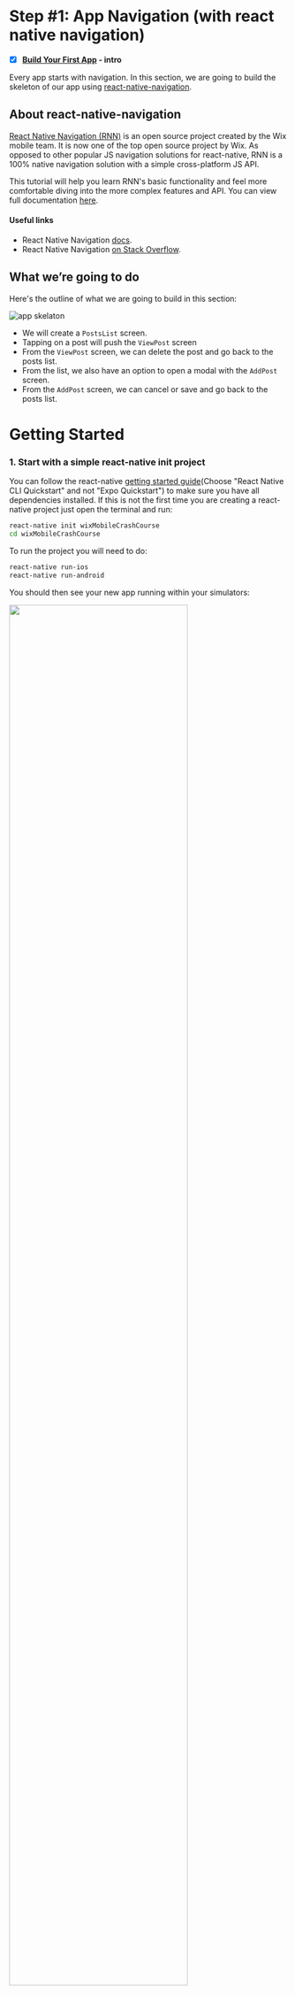 # Step #1: App Navigation (with react native navigation)

- [x] **[Build Your First App](App.Intro.md) - intro**

Every app starts with navigation. In this section, we are going to build the skeleton of our app using [react-native-navigation](https://github.com/wix/react-native-navigation).

## About react-native-navigation
[React Native Navigation (RNN)](https://github.com/wix/react-native-navigation) is an open source project created by the Wix mobile team. It is now one of the top open source project by Wix. As opposed to other popular JS navigation solutions for react-native, RNN is a 100% native navigation solution with a simple cross-platform JS API.

This tutorial will help you learn RNN's basic functionality and feel more comfortable diving into the more complex features and API. You can view full documentation [here](https://wix.github.io/react-native-navigation/#/).

#### Useful links
* React Native Navigation [docs](https://wix.github.io/react-native-navigation/#/docs/screen-api).
* React Native Navigation [on Stack Overflow](https://stackoverflow.com/questions/tagged/react-native-navigation).

## What we’re going to do
Here's the outline of what we are going to build in this section:

![app skelaton](https://github.com/wix-playground/wix-mobile-crash-course/blob/master/assets/blogSkelaton.png)

* We will create a `PostsList` screen.
* Tapping on a post will push the `ViewPost` screen
* From the `ViewPost` screen, we can delete the post and go back to the posts list.
* From the list, we also have an option to open a modal with the `AddPost` screen.
* From the `AddPost` screen, we can cancel or save and go back to the posts list.

# Getting Started
### 1. Start with a simple react-native init project

You can follow the react-native [getting started guide](https://facebook.github.io/react-native/docs/getting-started)(Choose "React Native CLI Quickstart" and not "Expo Quickstart") to make sure you have all dependencies installed. If this is not the first time you are creating a react-native project just open the terminal and run:

```sh
react-native init wixMobileCrashCourse
cd wixMobileCrashCourse
```
To run the project you will need to do:
```sh
react-native run-ios
react-native run-android
```
You should then see your new app running within your simulators:

<img src="https://github.com/wix-playground/wix-mobile-crash-course/blob/master/assets/react%20native%20init.png" align="center" width="80%" >

### 2. Install react-native-navigation
As `react-native-navigation` is a native navigation library, so integrating it into your app will require editing native files. Follow the installation guides in the [documentation here](https://wix.github.io/react-native-navigation/#/).

Make sure your app is still running in both simulators and that you are not getting any red screens.

:exclamation: If you're running React Native 0.60+ make sure you install React Native Navigation v3.0.0 or later.

# Adding the Screens
### 3. Create and Register Screens

In `src/posts/screens` create three screens: `PostsList.js`, `ViewPost.js` and `AddPost.js`. Each screen should be a very basic component that looks like this:
```js
import React, {Component} from 'react';
import {View, Text, StyleSheet} from 'react-native';

class PostsList extends Component {

  render() {
    return (
      <View style={styles.container}>
        <Text style={styles.text}>PostsList Screen</Text>
      </View>
    );
  }
}

export default PostsList;

const styles = StyleSheet.create({
  container: {
    flex: 1,
    justifyContent: 'center',
    alignItems: 'center',
    backgroundColor: '#D3EDFF',
  },
  text: {
    fontSize: 28,
    textAlign: 'center',
    margin: 10,
  }
});
```

Every screen component in your app must be registered with a unique name before you are able to use it. So create a `src/screens.js` file and [register the new screens](https://wix.github.io/react-native-navigation/api/component#registercomponent) you have just created.

Here is what your `screens.js` file should look like. (This file is also [available](https://github.com/wix-playground/wix-mobile-crash-course/blob/master/src/screens.js) in this repository):

```js
  import {Navigation} from 'react-native-navigation';

  export function registerScreens() {

    Navigation.registerComponent('blog.PostsList', () => require('./posts/screens/PostsList').default);
    Navigation.registerComponent('blog.AddPost', () => require('./posts/screens/AddPost').default);
    Navigation.registerComponent('blog.ViewPost', () => require('./posts/screens/ViewPost').default);

  }
```

### 4. Initialize the App Layout

From your `index.js` file, call `registerScreens` and [initialize the app layout](https://wix.github.io/react-native-navigation/#/docs/Usage?id=registerapplaunchedlistenercallback) that you want via the `setRoot` command - pick the **simplest layout**, which would be the one based on a single stack (a stack supports child layouts of any kind; it can be initialized with more than one screen, in which case the last screen will be presented at the top of the stack) with a single component - our PostsList screen.

> The possibilities of the layout API are almost endless and you can create almost any arbitrary native layout. You can check out all of the [layout types here](https://wix.github.io/react-native-navigation/#/docs/layout-types).

Here is what your `index.js` should look like:

```js
import {Navigation} from 'react-native-navigation';
import {registerScreens} from './src/screens';

registerScreens();

Navigation.events().registerAppLaunchedListener(() => {
  Navigation.setRoot({
    root: {
      stack: {
        children: [
          {
            component: {
              name: 'blog.PostsList',
              options: {
                topBar: {
                  title: {
                    text: 'Blog'
                  }
                }
              }
            }
          }
        ],
      }
    }
  });
});
```

> You have just set the root using a single stack with the PostsList component AND the Top Bar title provided in the Options object; You can check the complete Options object format [here](https://wix.github.io/react-native-navigation/#/docs/styling?id=options-object-format).

When you refresh the app, you should get the blue PostsList screen:

<img src="https://github.com/wix-playground/wix-mobile-crash-course/blob/master/assets/PostsList.png" align="center" >

All actions described in this section are provided in this [commit](https://github.com/wix-playground/wix-mobile-crash-course/commit/2de9761877a3fa7ed6339daae7d370979da14017).

# Pushing Your First Screen
Now we want to enable the following behavior: when a user clicks on the text, the app pushes the ViewPost screen. Later on, it will be very easy to attach the same function to a list item instead of text.

### 5. Push a Screen into the Navigation Stack

To push a new screen into this screen’s navigation stack, we will use [Navigation.push](https://wix.github.io/react-native-navigation/#/docs/screen-api?id=pushcomponentid-layout). This method expects to receive the current `componentId` which can be found in `props.componentId`.

So in `PostsList.js` create a `pushViewPostScreen` function and attach it to the `onPress` event of the Text item.

Here is how `PostsList.js` will look like:

```js
import React, {Component} from 'react';
import PropTypes from 'prop-types';
import {View, Text, StyleSheet} from 'react-native';
import {Navigation} from 'react-native-navigation';

class PostsList extends Component {

  static propTypes = {
    componentId: PropTypes.string
  };

  pushViewPostScreen = () => {
    Navigation.push(this.props.componentId, {
      component: {
        name: 'blog.ViewPost',
        passProps: {
          somePropToPass: 'Some props that we are passing'
        },
        options: {
          topBar: {
            title: {
              text: 'Post1'
            }
          }
        }
      }
    });
  }


  render() {
    return (
      <View style={styles.container}>
        <Text style={styles.text} onPress={this.pushViewPostScreen}>PostsList Screen</Text>
      </View>
    );
  }
}
...
```
> Several things in the code above that we didn't cover are:
> - **passProps** - you can pass props to screen which we are pushing.
> - **options** - you can style the appearance of the navigator and its behavior by passing any options via the [Options](https://wix.github.io/react-native-navigation/#/docs/styling?id=styling-options) object. This object can be declared in two different ways:
 1. You can declare the object dynamically when adding a screen to the layout hierarchy, as we did in the code above.
 2. You can also define the object by setting static `options()` on the screen component. This declaration is static and should be done for every screen. In the next section, we will explore this option.

When you refresh the app, you should now be able to push the ViewPost screen by clicking (which in real life, outside of the emulator, would be tapping) on the text:

<img src="https://github.com/wix-playground/wix-mobile-crash-course/blob/master/assets/pushingTheFirstScreen.gif" align="center" height="400px">

All the steps from this section can be viewed in this [commit](https://github.com/wix-playground/wix-mobile-crash-course/commit/23c31c700a221e557a6c0e3c7742114b3a5ae54b).

# Adding Buttons to the Top Bar
On the PostsLists screen, we want to have an “Add” button that opens the AddPost screen as a modal. Buttons are part of the Options object.

### 6. Add the “Add” Button (to PostList Screen)

Declare the button in the PostsList screen [statically](https://wix.github.io/react-native-navigation/#/docs/topBar-buttons?id=declaring-buttons-statically). Top bar buttons have [multiple options for](https://wix.github.io/react-native-navigation/#/docs/topBar-buttons?id=button-options) customization, but for the purposes of this course we will declare a very simple button with a title and an id.

We want the component to [handle the button click](https://wix.github.io/react-native-navigation/#/docs/topBar-buttons?id=handling-button-press-events), so you will need to do 2 things:
* Add `events().bindComponent(this)` to the constructor.
* When the top bar button press event is triggered, the app need to call the `navigationButtonPressed` - implement that and `alert` or `console.log` the pressed button id.

Here is how your `postList.js` file will look like:

```js
...

class PostsList extends Component {

 constructor(props) {
    super(props);

    Navigation.events().bindComponent(this);
 ...

  static options() {
    return {
      topBar: {
        rightButtons: [
          {
            id: 'addPost',
            text: 'Add'
          }
        ]
      }
    };
  }

  navigationButtonPressed({buttonId}) {
    alert(buttonId);
  }
  ...
  pushViewPostScreen() {
  ...
```

Now you have an "Add" button and whenever you press it, you should get an alert (or a log message) with the `buttonId` (in our example it is `addPost`).

Next, instead of the just displaying the `buttonId` as an alert or message, let's actually write a handle for the press event and show the AddPost screen as a [modal](https://developer.apple.com/design/human-interface-guidelines/ios/app-architecture/modality/) with [Navigation.showModal](https://wix.github.io/react-native-navigation/#/docs/screen-api).

All the steps from this section can be viewed in this [commit](https://github.com/wix-playground/wix-mobile-crash-course/commit/5165ad5ee81e55577120e2ceb5007d4ed52dd0d0).

### 7. Add “Cancel” and “Save” Buttons (to AddPost Screen)

Flowing the same logic we used to add the **Add** Button, now add the **Cancel** and **Save** buttons to the Top bar of the AddPost screen. Whenever the **Cancel** button is clicked, use [Navigation.dismissModal](https://wix.github.io/react-native-navigation/#/docs/screen-api?id=dismissmodalcomponentid) to dismiss the modal and go back to the PostsList screen.

:exclamation: Left buttons on Android only support icons, so we will add an "X" icon which you can download from the assets folder.

```js
...
import PropTypes from 'prop-types';
import {Navigation} from 'react-native-navigation'

class AddPost extends Component {

  static propTypes = {
    componentId: PropTypes.string
  };

  constructor(props) {
    super(props);
    Navigation.events().bindComponent(this);
  }

  static options() {
    return {
      topBar: {
        title: {
          text: 'Add Post'
        },
        rightButtons: [{
          id: 'saveBtn',
          text: 'Save'
        }],
        leftButtons: [{
          id: 'cancelBtn',
          icon: require('../../icons/x.png')
        }]
      }
    };
  }

  navigationButtonPressed({buttonId}) {
    if (buttonId === 'cancelBtn') {
      Navigation.dismissModal(this.props.componentId);
    } else if (buttonId === 'saveBtn') {
      alert('saveBtn');
    }
  }

...
```

<img src="https://github.com/wix-playground/wix-mobile-crash-course/blob/master/assets/addingButtons.gif" align="center" height="400px">

All the steps from this section can be viewed in this [commit](https://github.com/wix-playground/wix-mobile-crash-course/commit/cd2afd9d5f0a611f04c2bf316c08bb990340cd7a).

### 8. Set the Style of the “Save” Button
If you look at the GIF image showing the final stage the app will have by the end of this section (at the bottom of this page), the `Save` button is disabled until a user starts typing something in the TextInput.
To disable the button, we can simply add `enabled: false` in the button option.

But how do we set styles dynamically? Glad you asked.
[Navigation.mergeOptions](https://wix.github.io/react-native-navigation/#/docs/styling?id=setting-styles-dynamically) to the rescue!

You can pass any Options object in the `mergeOptions` method, which will dynamically change a screen style.
These options are merged with the existing Options object.

Let's add a `TextInput` and set the `Save` Button dynamically.

This is how our `AddPost` screen will look like:
```js
...
import {View, Text, TextInput, StyleSheet} from 'react-native';
...
class AddPost extends Component {

  ...

  static options() {
    return {
      topBar: {
        title: {
          text: 'Add Post'
        },
        rightButtons: [{
          id: 'saveBtn',
          text: 'Save',
          enabled: false
        }],
        leftButtons: [{
          id: 'cancelBtn',
          icon: require('../../icons/x.icon.png')
        }]
      }
    };
  }

  ...

  onChangeText = text => {
    Navigation.mergeOptions(this.props.componentId, {
      topBar: {
        rightButtons: [{
          id: 'saveBtn',
          text: 'Save',
          enabled: !!text
        }]
      }
    });
  }

  render() {
    return (
      <View style={styles.container}>
        <Text style={styles.text}>AddPost Screen</Text>
        <TextInput
          placeholder="Start writing to enable the save btn"
          onChangeText={this.onChangeText}
        />
      </View>
    );
  }
}

export default AddPost;
```

You can check this [commit](https://github.com/wix-playground/wix-mobile-crash-course/commit/263a128914b13a4c3ed302fe7a5943b6385fdbaa).

# We're Almost Done
The app navigation backbone is almost ready and we will leave the rest to you.

### 9. Implement the remaining buttons' press events:
* **Save** - Dismiss the modal when clicking on the `Save` button in the same way the Cancel button does (won't actually do any saving for now).
* **Delete** - In The `ViewPost` screen, add the `Delete` button. Use [Navigation.pop](https://wix.github.io/react-native-navigation/#/docs/screen-api?id=popcomponentid) to pop the ViewPost screen from the stack and reveal the PostsList screen underneath (again, not actually deleting anything just yet).

You can check out these commits if you need a hint: [Save Button](https://github.com/wix-playground/wix-mobile-crash-course/commit/3fb02f426f362328d6f78351ac5dbfa893b32ba4), [Delete Button](https://github.com/wix-playground/wix-mobile-crash-course/commit/e71e54325b05adf52cfb8c812d8a914654264e1c).

Your app should now look something like this:

<img src="https://github.com/wix-playground/wix-mobile-crash-course/blob/master/assets/navigationFinal.gif" align="center" height="600px">

## Quick Recap
By this point you have:

* Became familiar with a part of [react-native-navigation](https://github.com/wix/react-native-navigation/) API.
* [Registered](https://wix.github.io/react-native-navigation/#/docs/Usage?id=registercomponentscreenid-generator) some screens.
* [Initialised the app layout](https://wix.github.io/react-native-navigation/#/docs/Usage?id=registerapplaunchedlistenercallback) via the setRoot command
* Pushed screens using [Navigation.push](https://wix.github.io/react-native-navigation/#/docs/screen-api?id=pushcomponentid-layout)
* Learned how to set the [Top Bar buttons](https://wix.github.io/react-native-navigation/#/docs/topBar-buttons) and how to handle [navigation press events](https://wix.github.io/react-native-navigation/#/docs/events?id=onnavigationbuttonpressed)
* Learned how to work with [Modals](https://wix.github.io/react-native-navigation/#/docs/screen-api?id=showmodallayout-), and
* Learned how to [style the navigator](https://wix.github.io/react-native-navigation/#/docs/styling) using the Options object and how to dynamically merge options.

You can view the full project in [this repository](
https://github.com/wix-playground/wix-mobile-crash-course).

***
# What’s Next

[Adding App Logic and State Management with Remx](App.Remx.md)
